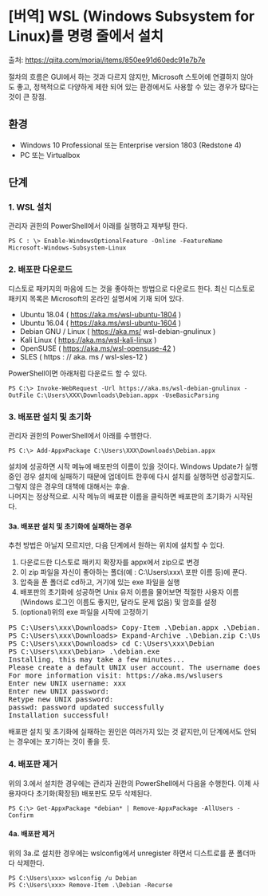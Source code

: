 # [버역] WSL (Windows Subsystem for Linux)를 명령 줄에서 설치
출처: https://qiita.com/moriai/items/850ee91d60edc91e7b7e  
    
절차의 흐름은 GUI에서 하는 것과 다르지 않지만, Microsoft 스토어에 연결하지 않아도 좋고, 정책적으로 다양하게 제한 되어 있는 환경에서도 사용할 수 있는 경우가 많다는 것이 큰 장점.
  
## 환경
- Windows 10 Professional 또는 Enterprise version 1803 (Redstone 4)
- PC 또는 Virtualbox
  
  
## 단계
### 1. WSL 설치
관리자 권한의 PowerShell에서 아래를 실행하고 재부팅 한다.  
```
PS C : \> Enable-WindowsOptionalFeature -Online -FeatureName Microsoft-Windows-Subsystem-Linux
```
    
  
### 2. 배포판 다운로드
디스토로 패키지의 마음에 드는 것을 좋아하는 방법으로 다운로드 한다. 최신 디스토로 패키지 목록은 Microsoft의 온라인 설명서에 기재 되어 있다.   
- Ubuntu 18.04 ( https://aka.ms/wsl-ubuntu-1804 ) 
- Ubuntu 16.04 ( https://aka.ms/wsl-ubuntu-1604 ) 
- Debian GNU / Linux ( https://aka.ms/ wsl-debian-gnulinux ) 
- Kali Linux ( https://aka.ms/wsl-kali-linux ) 
- OpenSUSE ( https://aka.ms/wsl-opensuse-42 ) 
- SLES ( https : // aka. ms / wsl-sles-12 )
  
PowerShell이면 아래처럼 다운로드 할 수 있다.  
```
PS C:\> Invoke-WebRequest -Url https://aka.ms/wsl-debian-gnulinux -OutFile C:\Users\XXX\Downloads\Debian.appx -UseBasicParsing
```  
  
  
### 3. 배포판 설치 및 초기화
관리자 권한의 PowerShell에서 아래를 수행한다.  
```
PS C:\> Add-AppxPackage C:\Users\XXX\Downloads\Debian.appx
```
  
설치에 성공하면 시작 메뉴에 배포판의 이름이 있을 것이다. Windows Update가 실행 중인 경우 설치에 실패하기 때문에 업데이트 한후에 다시 설치를 실행하면 성공할지도. 그렇지 않은 경우의 대책에 대해서는 후술.  
나머지는 정상적으로. 시작 메뉴의 배포판 이름을 클릭하면 배포판의 초기화가 시작된다.  
  
#### 3a. 배포판 설치 및 초기화에 실패하는 경우
추천 방법은 아닐지 모르지만, 다음 단계에서 원하는 위치에 설치할 수 있다.  
1. 다운로드한 디스토로 패키지 확장자를 appx에서 zip으로 변경
2. 이 zip 파일을 자신이 좋아하는 폴더(예 : C:\Users\xxx\ 포판 이름 등)에 푼다.
3. 압축을 푼 폴더로 cd하고, 거기에 있는 exe 파일을 실행
4. 배포판의 초기화에 성공하면 Unix 유저 이름을 물어보면 적절한 사용자 이름(Windows 로그인 이름도 좋지만, 달라도 문제 없음) 및 암호를 설정
5. (optional)위의 exe 파일을 시작에 고정하기 
  
<pre>
PS C:\Users\xxx\Downloads> Copy-Item .\Debian.appx .\Debian.zip
PS C:\Users\xxx\Downloads> Expand-Archive .\Debian.zip C:\Users\xxx\Debian
PS C:\Users\xxx\Downloads> cd C:\Users\xxx\Debian
PS C:\Users\xxx\Debian> .\debian.exe
Installing, this may take a few minutes...
Please create a default UNIX user account. The username does not need to match your Windows username.
For more information visit: https://aka.ms/wslusers
Enter new UNIX username: xxx
Enter new UNIX password:
Retype new UNIX password:
passwd: password updated successfully
Installation successful!
</pre>
  
배포판 설치 및 초기화에 실패하는 원인은 여러가지 있는 것 같지만,이 단계에서도 안되는 경우에는 포기하는 것이 좋을 듯.  
  
  
### 4. 배포판 제거
위의 3.에서 설치한 경우에는 관리자 권한의 PowerShell에서 다음을 수행한다. 이제 사용자마다 초기화(확장된) 배포판도 모두 삭제된다.  
```
PS C:\> Get-AppxPackage *debian* | Remove-AppxPackage -AllUsers -Confirm
```
  
#### 4a. 배포판 제거
위의 3a.로 설치한 경우에는 wslconfig에서 unregister 하면서 디스트로를 푼 폴더마다 삭제한다.  
```
PS C:\Users\xxx> wslconfig /u Debian
PS C:\Users\xxx> Remove-Item .\Debian -Recurse
```
  
